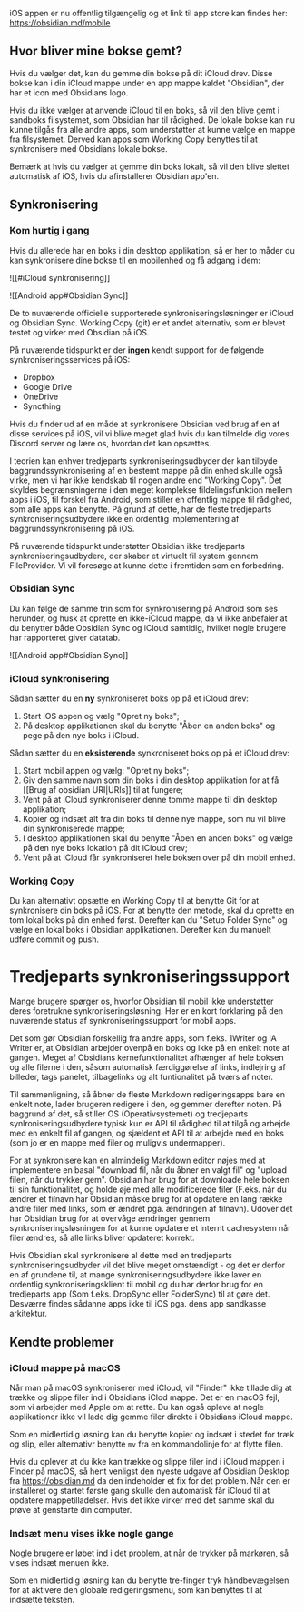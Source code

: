 iOS appen er nu offentlig tilgængelig og et link til app store kan findes her: https://obsidian.md/mobile

## Hvor bliver mine bokse gemt?
Hvis du vælger det, kan du gemme din bokse på dit iCloud drev. Disse bokse kan i din iCloud mappe under en app mappe kaldet "Obsidian", der har et icon med Obsidians logo.

Hvis du ikke vælger at anvende iCloud til en boks, så vil den blive gemt i sandboks filsystemet, som Obsidian har til rådighed. De lokale bokse kan nu kunne tilgås fra alle andre apps, som understøtter at kunne vælge en mappe fra filsystemet. Derved kan apps som Working Copy benyttes til at synkronisere med Obsidians lokale bokse.

Bemærk at hvis du vælger at gemme din boks lokalt, så vil den blive slettet automatisk af iOS, hvis du afinstallerer Obsidian app'en.

## Synkronisering

### Kom hurtig i gang
Hvis du allerede har en boks i din desktop applikation, så er her to måder du kan synkronisere dine bokse til en mobilenhed og få adgang i dem: 

![[#iCloud synkronisering]]

![[Android app#Obsidian Sync]]

De to nuværende officielle supporterede synkroniseringsløsninger er iCloud og Obsidian Sync.
Working Copy (git) er et andet alternativ, som er blevet testet og virker med Obsidian på iOS.

På nuværende tidspunkt er der **ingen** kendt support for de følgende synkroniseringsservices på iOS:
- Dropbox
- Google Drive
- OneDrive
- Syncthing

Hvis du finder ud af en måde at synkronisere Obsidian ved brug af en af disse services på iOS, vil vi blive meget glad hvis du kan tilmelde dig vores Discord server og lære os, hvordan det kan opsættes.
  
I teorien kan enhver tredjeparts synkroniseringsudbyder der kan tilbyde baggrundssynkronisering af en bestemt mappe på din enhed skulle også virke, men vi har ikke kendskab til nogen andre end "Working Copy". Det skyldes begrænsningerne i den meget komplekse fildelingsfunktion mellem apps i iOS, til forskel fra Android, som stiller en offentlig mappe til rådighed, som alle apps kan benytte. På grund af dette, har de fleste tredjeparts  synkroniseringsudbydere ikke en ordentlig implementering af baggrundssynkronisering på iOS.

På nuværende tidspunkt understøtter Obsidian ikke tredjeparts synkroniseringsudbydere, der skaber et virtuelt fil system gennem FileProvider. Vi vil foresøge at kunne dette i fremtiden som en forbedring.

### Obsidian Sync
Du kan følge de samme trin som for synkronisering på Android som ses herunder, og husk at oprette en ikke-iCloud mappe,  da vi ikke anbefaler at du benytter både Obsidian Sync og iCloud samtidig, hvilket nogle brugere har rapporteret giver datatab.

![[Android app#Obsidian Sync]]

### iCloud synkronisering

Sådan sætter du en **ny** synkroniseret boks op på et iCloud drev:

1. Start iOS appen og vælg "Opret ny boks";
2. På desktop applikationen skal du benytte "Åben en anden boks" og pege på den nye boks i iCloud.

Sådan sætter du en **eksisterende** synkroniseret boks op på et iCloud drev:

1. Start mobil appen og vælg: "Opret ny boks";
2. Giv den samme navn som din boks i din desktop applikation for at få [[Brug af obsidian URI|URIs]] til at fungere;
3. Vent på at iCloud synkroniserer denne tomme mappe til din desktop applikation;
4. Kopier og indsæt alt fra din boks til denne nye mappe, som nu vil blive din synkroniserede mappe;
5. I desktop applikationen skal du benytte "Åben en anden boks" og vælge på den nye boks lokation på dit iCloud drev;
6. Vent på at iCloud får synkroniseret hele boksen over på din mobil enhed.

### Working Copy
Du kan alternativt opsætte en Working Copy til at benytte Git for at synkronisere din boks på iOS. For at benytte den metode, skal du oprette en tom lokal boks på din enhed først. Derefter kan du "Setup Folder Sync" og vælge en lokal boks i Obsidian applikationen. Derefter kan du manuelt udføre commit og push.

# Tredjeparts synkroniseringssupport
Mange brugere spørger os, hvorfor Obsidian til mobil ikke understøtter deres foretrukne synkroniseringsløsning. Her er en kort forklaring på den nuværende status af synkroniseringssupport for mobil apps.

Det som gør Obsidian forskellig fra andre apps, som f.eks. 1Writer og iA Writer er, at Obsidian arbejder ovenpå en boks og ikke på en enkelt note af gangen. Meget af Obsidians kernefunktionalitet afhænger af hele boksen og alle filerne i den, såsom automatisk færdiggørelse af links, indlejring af billeder, tags panelet, tilbagelinks og alt funtionalitet på tværs af noter.

Til sammenligning, så åbner de fleste Markdown redigeringsapps bare en enkelt note, lader brugeren redigere i den, og gemmer derefter noten. På baggrund af det, så stiller OS (Operativsystemet) og tredjeparts synlroniseringsudbydere typisk kun er API til rådighed til at tilgå og arbejde med en enkelt fil af gangen, og sjældent et API til at arbejde med en boks (som jo er en mappe med filer og muligvis undermapper).

For at synkronisere kan en almindelig Markdown editor nøjes med at implementere en basal "download fil, når du åbner en valgt fil" og "upload filen, når du trykker gem". Obsidian har brug for at downloade hele boksen til sin funktionalitet, og holde øje med alle modificerede filer (F.eks. når du ændrer et filnavn har Obsidian måske brug for at opdatere en lang række andre filer med links, som er ændret pga. ændringen af filnavn). Udover det har Obsidian brug for at overvåge ændringer gennem synkroniseringsløsningen for at kunne opdatere et internt cachesystem når filer ændres, så alle links bliver opdateret korrekt.

Hvis Obsidian skal synkronisere al dette med en tredjeparts synkroniseringsudbyder vil det blive meget omstændigt - og det er derfor en af grundene til, at mange synkroniseringsudbydere ikke laver en ordentlig synkroniseringsklient til mobil og du har derfor brug for en tredjeparts app (Som f.eks. DropSync eller FolderSync) til at gøre det. Desværre findes sådanne apps ikke til iOS pga. dens app sandkasse arkitektur.

## Kendte problemer
### iCloud mappe på macOS
Når man på macOS synkroniserer med iCloud, vil "Finder" ikke tillade dig at trække og slippe filer ind i Obsidians iClod mappe. Det er en macOS fejl, som vi arbejder med Apple om at rette. Du kan også opleve at nogle applikationer ikke vil lade dig gemme filer direkte i Obsidians iCloud mappe.

Som en midlertidig løsning kan du benytte kopier og indsæt i stedet for træk og slip, eller alternativr benytte `mv` fra en kommandolinje for at flytte filen.

Hvis du oplever at du ikke kan trække og slippe filer ind i iCloud mappen i FInder på macOS, så hent venligst den nyeste udgave af Obsidian Desktop fra https://obsidian.md da den indeholder et fix for det problem. Når den er installeret og startet første gang skulle den automatisk får iCloud til at opdatere mappetilladelser. Hvis det ikke virker med det samme skal du prøve at genstarte din computer.

### Indsæt menu vises ikke nogle gange
Nogle brugere er løbet ind i det problem, at når de trykker på markøren, så vises indsæt menuen ikke.

Som en midlertidig løsning kan du benytte tre-finger tryk håndbevægelsen for at aktivere den globale redigeringsmenu, som kan benyttes til at indsætte teksten.
